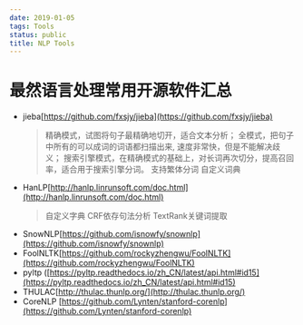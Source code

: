 ```yaml
---
date: 2019-01-05
tags: Tools
status: public
title: NLP Tools
---
```

# 最然语言处理常用开源软件汇总
* jieba[https://github.com/fxsjy/jieba](https://github.com/fxsjy/jieba)
    > 精确模式，试图将句子最精确地切开，适合文本分析；
    >全模式，把句子中所有的可以成词的词语都扫描出来, 速度非常快，但是不能解决歧义；
    >搜索引擎模式，在精确模式的基础上，对长词再次切分，提高召回率，适合用于搜索引擎分词。
    > 支持繁体分词
    > 自定义词典
* HanLP[http://hanlp.linrunsoft.com/doc.html](http://hanlp.linrunsoft.com/doc.html)
    >  自定义字典
    > CRF依存句法分析
    > TextRank关键词提取
* SnowNLP[https://github.com/isnowfy/snownlp](https://github.com/isnowfy/snownlp)
* FoolNLTK[https://github.com/rockyzhengwu/FoolNLTK](https://github.com/rockyzhengwu/FoolNLTK)
* pyltp ([https://pyltp.readthedocs.io/zh_CN/latest/api.html#id15](https://pyltp.readthedocs.io/zh_CN/latest/api.html#id15)
* THULAC[http://thulac.thunlp.org/](http://thulac.thunlp.org/)
* CoreNLP [https://github.com/Lynten/stanford-corenlp](https://github.com/Lynten/stanford-corenlp)